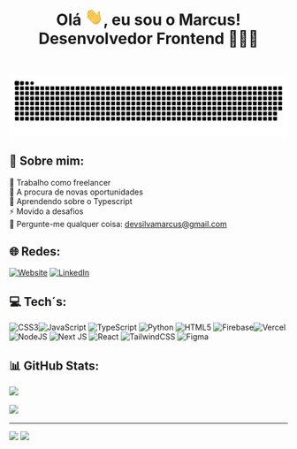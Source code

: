 <!-- Visitors count
![Profile Views](http://estruyf-github.azurewebsites.net/api/VisitorHit?user=silvamaarcus&repo=silvamaarcus&countColorcountColor)
-->
<h1 align="center">
  Olá <img src="assets/images/Hi.gif" alt="hi gif" width="33">, eu sou o Marcus!<br/> Desenvolvedor Frontend 👨🏻‍💻
</h1>
&nbsp;

<div style="text-align: center;">

![Snake animation](https://raw.githubusercontent.com/andrebrito16/andrebrito16/output/github-contribution-grid-snake-dark.svg)

</div>

## 💫 Sobre mim:

🔭 Trabalho como freelancer<br>🤝 A procura de novas oportunidades<br>🌱 Aprendendo sobre o Typescript<br>⚡ Movido a desafios <br> 💬 Pergunte-me qualquer coisa: devsilvamarcus@gmail.com

## 🌐 Redes:

<!-- [![Instagram](https://img.shields.io/badge/Instagram-%23E4405F.svg?logo=Instagram&logoColor=white)](https://instagram.com/https://instagram.com/silvamaarcus) -->

[![Website](https://img.shields.io/badge/Website-%23E4405F.svg?logo=Website&logoColor=white)](https://portifoliomarcus.vercel.app) [![LinkedIn](https://img.shields.io/badge/LinkedIn-%230077B5.svg?logo=linkedin&logoColor=white)](https://linkedin.com/in/https://www.linkedin.com/b/silvamaarcus)

## 💻 Tech´s:

![CSS3](https://img.shields.io/badge/css3-%231572B6.svg?style=for-the-badge&logo=css3&logoColor=white)![JavaScript](https://img.shields.io/badge/javascript-%23323330.svg?style=for-the-badge&logo=javascript&logoColor=%23F7DF1E) ![TypeScript](https://img.shields.io/badge/typescript-%23007ACC.svg?style=for-the-badge&logo=typescript&logoColor=white) ![Python](https://img.shields.io/badge/python-3670A0?style=for-the-badge&logo=python&logoColor=ffdd54) ![HTML5](https://img.shields.io/badge/html5-%23E34F26.svg?style=for-the-badge&logo=html5&logoColor=white) ![Firebase](https://img.shields.io/badge/firebase-%23039BE5.svg?style=for-the-badge&logo=firebase)![Vercel](https://img.shields.io/badge/vercel-%23000000.svg?style=for-the-badge&logo=vercel&logoColor=white)  ![NodeJS](https://img.shields.io/badge/node.js-6DA55F?style=for-the-badge&logo=node.js&logoColor=white) ![Next JS](https://img.shields.io/badge/Next-black?style=for-the-badge&logo=next.js&logoColor=white) ![React](https://img.shields.io/badge/react-%2320232a.svg?style=for-the-badge&logo=react&logoColor=%2361DAFB) ![TailwindCSS](https://img.shields.io/badge/tailwindcss-%2338B2AC.svg?style=for-the-badge&logo=tailwind-css&logoColor=white) ![Figma](https://img.shields.io/badge/figma-%23F24E1E.svg?style=for-the-badge&logo=figma&logoColor=white)

## 📊 GitHub Stats:

<!-- ![](https://github-readme-stats.vercel.app/api?username=silvamaarcus&theme=omni&hide_border=false&include_all_commits=true&count_private=true)<br/> -->

![](https://github-readme-streak-stats.herokuapp.com/?user=silvamaarcus&theme=omni&hide_border=false)<br/>

![](https://github-readme-stats.vercel.app/api/top-langs/?username=silvamaarcus&theme=omni&hide_border=false&include_all_commits=true&count_private=true&layout=compact&langs_count=16)

<!-- ### ✍️ Random Dev Quote

![](https://quotes-github-readme.vercel.app/api?type=horizontal&theme=tokyonight) -->

---

[![](https://visitcount.itsvg.in/api?id=silvamaarcus&icon=0&color=0)](https://visitcount.itsvg.in)
[![](http://estruyf-github.azurewebsites.net/api/VisitorHit?user=silvamaarcus&repo=silvamaarcus&countColorcountColor)]()

<!-- ## 💰 You can help me by Donating

[![BuyMeACoffee](https://img.shields.io/badge/Buy%20Me%20a%20Coffee-ffdd00?style=for-the-badge&logo=buy-me-a-coffee&logoColor=black)](https://buymeacoffee.com/https://www.buymeacoffee.com/silvamaarcus) -->

<!--
**Talking about Personal Stuffs:**

<img width="55%" align="right" alt="Airplane" src="https://s2.qwant.com/thumbr/700x0/f/0/b42adfc87d753c138a2ec2543563562c271bb5dc15cc9160599239223b8689/cartoon-airplane-drawing-51.png?u=http%3A%2F%2Fgetdrawings.com%2Fimage%2Fcartoon-airplane-drawing-51.png&q=0&b=1&p=0&a=1" />

- 💬 Ask me about anything, I am happy to help;
- 💡 "Everything you want is a dream away"
- ✈️ I love airplanes
- 💻Computer Engineering Student
- Working at StoneCo. a Brazilian fintech of payment


<br />

[![Github](https://img.shields.io/badge/-Github-000?style=flat&logo=Github&logoColor=white)](https://github.com/silvamaarcus)
[![Instagram](https://img.shields.io/badge/-Instagram-c13584?style=flat&labelColor=c13584&logo=instagram&logoColor=white)](https://www.instagram.com/andrefbrito_/)
[![Twitter](https://img.shields.io/badge/-Twitter-e2e2e2?style=flat&logo=Twitter&logoColor=blue)](https://twitter.com/andrebrito16_)
-->
